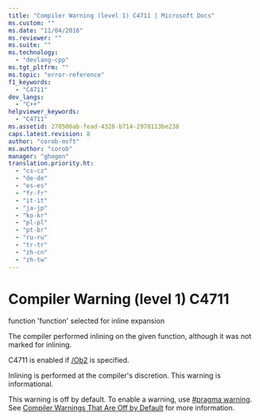```yaml
---
title: "Compiler Warning (level 1) C4711 | Microsoft Docs"
ms.custom: ""
ms.date: "11/04/2016"
ms.reviewer: ""
ms.suite: ""
ms.technology: 
  - "devlang-cpp"
ms.tgt_pltfrm: ""
ms.topic: "error-reference"
f1_keywords: 
  - "C4711"
dev_langs: 
  - "C++"
helpviewer_keywords: 
  - "C4711"
ms.assetid: 270506ab-fead-4328-b714-2978113be238
caps.latest.revision: 8
author: "corob-msft"
ms.author: "corob"
manager: "ghogen"
translation.priority.ht: 
  - "cs-cz"
  - "de-de"
  - "es-es"
  - "fr-fr"
  - "it-it"
  - "ja-jp"
  - "ko-kr"
  - "pl-pl"
  - "pt-br"
  - "ru-ru"
  - "tr-tr"
  - "zh-cn"
  - "zh-tw"
---
```

# Compiler Warning (level 1) C4711
function 'function' selected for inline expansion  
  
 The compiler performed inlining on the given function, although it was not marked for inlining.  
  
 C4711 is enabled if [/Ob2](../../build/reference/ob-inline-function-expansion.md) is specified.  
  
 Inlining is performed at the compiler's discretion. This warning is informational.  
  
 This warning is off by default. To enable a warning, use [#pragma warning](../../preprocessor/warning.md). See [Compiler Warnings That Are Off by Default](../../preprocessor/compiler-warnings-that-are-off-by-default.md) for more information.